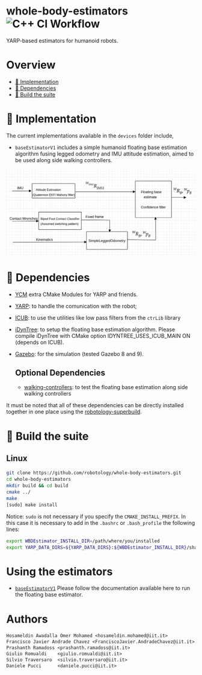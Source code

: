 # whole-body-estimators ![C++ CI Workflow](https://github.com/robotology/whole-body-estimators/workflows/C++%20CI%20Workflow/badge.svg)
YARP-based estimators for humanoid robots.

# Overview
 - [:orange_book: Implementation](#orange_book-implementation)
 - [:page_facing_up: Dependencies](#page_facing_up-dependencies)
 - [:hammer: Build the suite](#hammer-build-the-suite)

# :orange_book: Implementation
The current implementations available in the `devices` folder include,
- `baseEstimatorV1` includes a simple humanoid floating base estimation algorithm fusing legged odometry and IMU attitude estimation, aimed to be used along side walking controllers.

![Floating Base Estimation Algorithm V1](doc/resources/fbeV1.png)


# :page_facing_up: Dependencies
* [YCM](https://github.com/robotology/ycm) extra CMake Modules for YARP and friends.
* [YARP](http://www.yarp.it/): to handle the comunication with the robot;
* [ICUB](https://github.com/robotology/icub-main): to use the utilities like low pass filters from the `ctrLib` library
* [iDynTree](https://github.com/robotology/idyntree/tree/devel): to setup the floating base estimation algorithm. Please compile iDynTree with CMake option IDYNTREE_USES_ICUB_MAIN ON (depends on ICUB).
* [Gazebo](http://gazebosim.org/): for the simulation (tested Gazebo 8 and 9).

  ## Optional Dependencies
  * [walking-controllers](https://github.com/robotology/walking-controllers): to test the floating base estimation along side walking controllers

It must be noted that all of these dependencies can be directly installed together in one place using the [robotology-superbuild](https://github.com/robotology/robotology-superbuild).

# :hammer: Build the suite
## Linux

```sh
git clone https://github.com/robotology/whole-body-estimators.git
cd whole-body-estimators
mkdir build && cd build
cmake ../
make
[sudo] make install
```
Notice: `sudo` is not necessary if you specify the `CMAKE_INSTALL_PREFIX`. In this case it is necessary to add in the `.bashrc` or `.bash_profile` the following lines:
``` sh
export WBDEstimator_INSTALL_DIR=/path/where/you/installed
export YARP_DATA_DIRS=${YARP_DATA_DIRS}:${WBDEstimator_INSTALL_DIR}/share/yarp:${WBDEstimator_INSTALL_DIR}/lib/yarp
```

# Using the estimators
- [`baseEstimatorV1`](devices/baseEstimatorV1/README.md) Please follow the documentation available here to run the floating base estimator.

# Authors
```
Hosameldin Awadalla Omer Mohamed <hosameldin.mohamed@iit.it>
Francisco Javier Andrade Chavez <FranciscoJavier.AndradeChavez@iit.it>
Prashanth Ramadoss <prashanth.ramadoss@iit.it>
Giulio Romualdi    <giulio.romualdi@iit.it>
Silvio Traversaro  <silvio.traversaro@iit.it>
Daniele Pucci      <daniele.pucci@iit.it>
```
